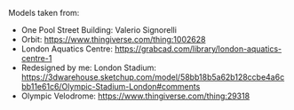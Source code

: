 Models taken from:

- One Pool Street Building: Valerio Signorelli
- Orbit: https://www.thingiverse.com/thing:1002628
- London Aquatics Centre: https://grabcad.com/library/london-aquatics-centre-1
- Redesigned by me: London Stadium: https://3dwarehouse.sketchup.com/model/58bb18b5a62b128ccbe4a6cbb11e61c6/Olympic-Stadium-London#comments
- Olympic Velodrome: https://www.thingiverse.com/thing:29318